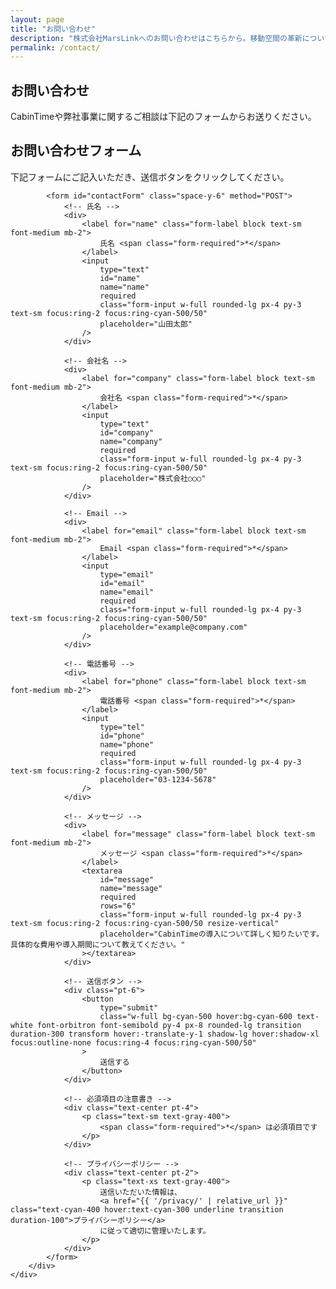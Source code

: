 ```yaml
---
layout: page
title: "お問い合わせ"
description: "株式会社MarsLinkへのお問い合わせはこちらから。移動空間の革新についてお気軽にご相談ください。"
permalink: /contact/
---
```


<style>
.form-group {
    margin-bottom: 1.5rem;
}

.form-label {
    display: block;
    margin-bottom: 0.5rem;
    font-weight: 600;
    color: #e5e7eb;
    font-family: 'Orbitron', monospace;
}

.form-required {
    color: #ef4444;
    margin-left: 0.25rem;
}

.form-input,
.form-textarea,
.form-select {
    width: 100%;
    padding: 0.75rem 1rem;
    background: rgba(31, 41, 55, 0.8);
    border: 2px solid rgba(75, 85, 99, 0.5);
    border-radius: 0.5rem;
    color: #fff;
    font-size: 1rem;
    transition: all 0.3s ease;
    backdrop-filter: blur(4px);
}

.form-input:focus,
.form-textarea:focus,
.form-select:focus {
    outline: none;
    border-color: #06b6d4;
    box-shadow: 0 0 0 3px rgba(6, 182, 212, 0.1);
    background: rgba(31, 41, 55, 0.9);
}

.form-input:valid {
    border-color: rgba(75, 85, 99, 0.5);
}

.form-input:invalid {
    border-color: rgba(75, 85, 99, 0.5);
}

.form-textarea {
    resize: vertical;
    min-height: 120px;
}

.form-select {
    cursor: pointer;
    background-image: url("data:image/svg+xml,%3csvg xmlns='http://www.w3.org/2000/svg' fill='none' viewBox='0 0 20 20'%3e%3cpath stroke='%236b7280' stroke-linecap='round' stroke-linejoin='round' stroke-width='1.5' d='M6 8l4 4 4-4'/%3e%3c/svg%3e");
    background-position: right 0.5rem center;
    background-repeat: no-repeat;
    background-size: 1.5em 1.5em;
    padding-right: 2.5rem;
}

.form-select option {
    background: #1f2937;
    color: #fff;
}
</style>

<!-- Contact Hero Section -->
<section class="relative bg-black text-white pt-32 pb-20">
    <div class="absolute inset-0 bg-gradient-to-br from-gray-900 via-black to-cyan-900 opacity-50"></div>
    <div class="mx-auto max-w-7xl px-6 lg:px-8">
        <div class="mx-auto max-w-2xl text-center">
            <h1 class="font-orbitron text-4xl font-black tracking-tight text-white sm:text-5xl lg:text-6xl">
                お問い合わせ
            </h1>
            <p class="mt-6 text-lg leading-8 text-gray-300">
                CabinTimeや弊社事業に関するご相談は下記のフォームからお送りください。
            </p>
        </div>
    </div>
</section>

<!-- Contact Form Section -->
<div class="bg-black py-16 sm:py-24">
    <div class="mx-auto max-w-4xl px-6 lg:px-8">
        <!-- Contact Form -->
        <div class="bg-white/5 border border-white/10 rounded-2xl p-8 lg:p-12">
            <div class="text-center mb-8">
                <h2 class="font-orbitron text-2xl font-bold text-white mb-4">お問い合わせフォーム</h2>
                <p class="text-gray-300">下記フォームにご記入いただき、送信ボタンをクリックしてください。</p>
            </div>

            <form id="contactForm" class="space-y-6" method="POST">
                <!-- 氏名 -->
                <div>
                    <label for="name" class="form-label block text-sm font-medium mb-2">
                        氏名 <span class="form-required">*</span>
                    </label>
                    <input 
                        type="text" 
                        id="name" 
                        name="name" 
                        required 
                        class="form-input w-full rounded-lg px-4 py-3 text-sm focus:ring-2 focus:ring-cyan-500/50"
                        placeholder="山田太郎"
                    />
                </div>

                <!-- 会社名 -->
                <div>
                    <label for="company" class="form-label block text-sm font-medium mb-2">
                        会社名 <span class="form-required">*</span>
                    </label>
                    <input 
                        type="text" 
                        id="company" 
                        name="company" 
                        required 
                        class="form-input w-full rounded-lg px-4 py-3 text-sm focus:ring-2 focus:ring-cyan-500/50"
                        placeholder="株式会社○○○"
                    />
                </div>

                <!-- Email -->
                <div>
                    <label for="email" class="form-label block text-sm font-medium mb-2">
                        Email <span class="form-required">*</span>
                    </label>
                    <input 
                        type="email" 
                        id="email" 
                        name="email" 
                        required 
                        class="form-input w-full rounded-lg px-4 py-3 text-sm focus:ring-2 focus:ring-cyan-500/50"
                        placeholder="example@company.com"
                    />
                </div>

                <!-- 電話番号 -->
                <div>
                    <label for="phone" class="form-label block text-sm font-medium mb-2">
                        電話番号 <span class="form-required">*</span>
                    </label>
                    <input 
                        type="tel" 
                        id="phone" 
                        name="phone" 
                        required 
                        class="form-input w-full rounded-lg px-4 py-3 text-sm focus:ring-2 focus:ring-cyan-500/50"
                        placeholder="03-1234-5678"
                    />
                </div>

                <!-- メッセージ -->
                <div>
                    <label for="message" class="form-label block text-sm font-medium mb-2">
                        メッセージ <span class="form-required">*</span>
                    </label>
                    <textarea 
                        id="message" 
                        name="message" 
                        required 
                        rows="6" 
                        class="form-input w-full rounded-lg px-4 py-3 text-sm focus:ring-2 focus:ring-cyan-500/50 resize-vertical"
                        placeholder="CabinTimeの導入について詳しく知りたいです。具体的な費用や導入期間について教えてください。"
                    ></textarea>
                </div>

                <!-- 送信ボタン -->
                <div class="pt-6">
                    <button 
                        type="submit" 
                        class="w-full bg-cyan-500 hover:bg-cyan-600 text-white font-orbitron font-semibold py-4 px-8 rounded-lg transition duration-300 transform hover:-translate-y-1 shadow-lg hover:shadow-xl focus:outline-none focus:ring-4 focus:ring-cyan-500/50"
                    >
                        送信する
                    </button>
                </div>

                <!-- 必須項目の注意書き -->
                <div class="text-center pt-4">
                    <p class="text-sm text-gray-400">
                        <span class="form-required">*</span> は必須項目です
                    </p>
                </div>

                <!-- プライバシーポリシー -->
                <div class="text-center pt-2">
                    <p class="text-xs text-gray-400">
                        送信いただいた情報は、
                        <a href="{{ '/privacy/' | relative_url }}" class="text-cyan-400 hover:text-cyan-300 underline transition duration-100">プライバシーポリシー</a>
                        に従って適切に管理いたします。
                    </p>
                </div>
            </form>
        </div>
    </div>
</div>



 